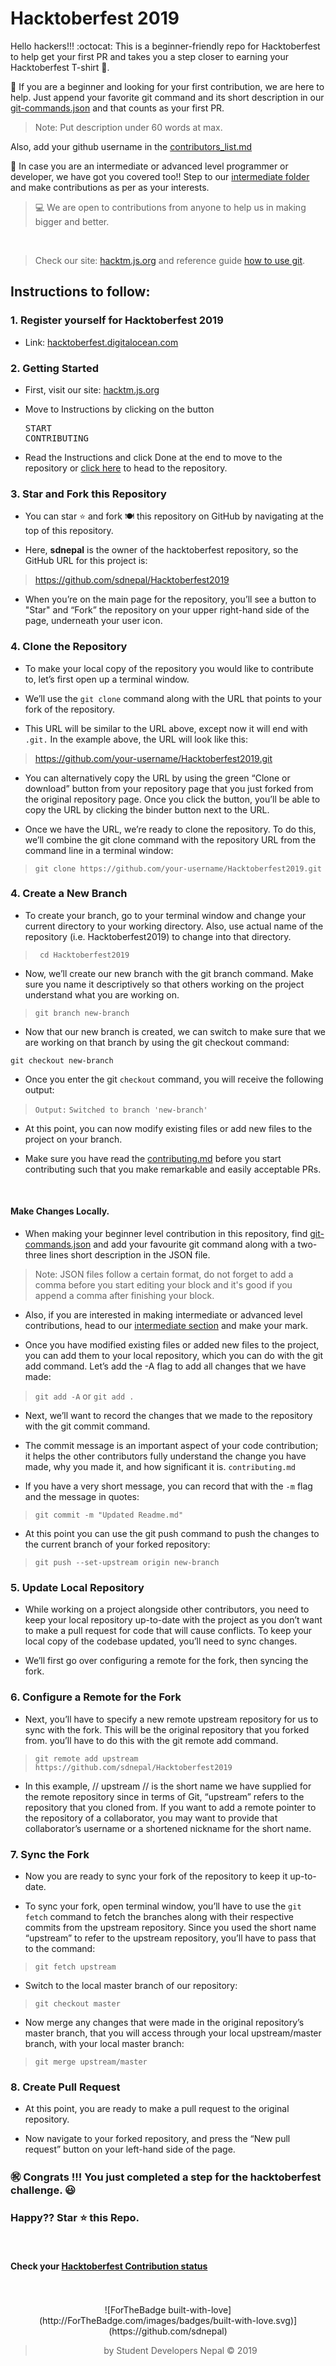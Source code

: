 # Hacktoberfest 2019
Hello hackers!!! :octocat: This is a beginner-friendly repo for Hacktoberfest to help get your first PR and takes you a step closer to earning your Hacktoberfest T-shirt 👕.

🎯 If you are a beginner and looking for your first contribution, we are here to help. Just append your favorite git command and its short description in our <a href="https://github.com/sdnepal/Hacktoberfest2019/blob/master/beginner/json-files/git-commands.json" target="blank">git-commands.json</a> and that counts as your first PR.


> Note: Put description under 60 words at max. 

Also, add your github username in the <a href="https://github.com/sdnepal/Hacktoberfest2019/blob/master/beginner/contributers_list.md" target="blank">contributors_list.md</a>

🎯 In case you are an intermediate or advanced level programmer or developer, we have got you covered too!! Step to our <a href="https://github.com/sdnepal/Hacktoberfest2019/tree/master/Intermediate" target="blank"> intermediate folder</a> and make contributions as per as your interests.

> 💻 We are open to contributions from anyone to help us in making bigger and better. 

<br>

> Check our site: <a href="https://hacktm.js.org/" target="blank">hacktm.js.org</a>  and reference guide [how to use git](https://www.digitalocean.com/community/tutorials/how-to-use-git-a-reference-guide).

## Instructions to follow:

### 1. Register yourself for Hacktoberfest 2019

- Link: [hacktoberfest.digitalocean.com](https://hacktoberfest.digitalocean.com/)

### 2. Getting Started

- First, visit our site: [hacktm.js.org](https://hacktm.js.org)

- Move to Instructions by clicking on the button <pre>START CONTRIBUTING</pre> 

- Read the Instructions and click Done at the end to move to the repository or <a href="https://github.com/sdnepal/Hacktoberfest2019">click here</a> to head to the repository.

### 3. Star and Fork this Repository

- You can star ⭐ and fork 🍽️ this repository on GitHub by navigating at the top of this repository.

- Here, **sdnepal** is the owner of the hacktoberfest repository, so the GitHub URL for this project is: 

> <a href="https://github.com/sdnepal/Hacktoberfest2019" target="blank">https://github.com/sdnepal/Hacktoberfest2019</a>

- When you’re on the main page for the repository, you’ll see a button to "Star" and “Fork” the repository on your upper right-hand side of the page, underneath your user icon.

### 4. Clone the Repository

- To make your local copy of the repository you would like to contribute to, let’s first open up a terminal window.

- We’ll use the `git clone`  command along with the URL that points to your fork of the repository.

- This URL will be similar to the URL above, except now it will end with `.git.` In the example above, the URL will look like this:

> https://github.com/your-username/Hacktoberfest2019.git

- You can alternatively copy the URL by using the green “Clone or download” button from your repository page that you just forked from the original repository page. Once you click the button, you’ll be able to copy the URL by clicking the binder button next to the URL.

- Once we have the URL, we’re ready to clone the repository. To do this, we’ll combine the git clone command with the repository URL from the command line in a terminal window:

> `git clone https://github.com/your-username/Hacktoberfest2019.git`


### 4. Create a New Branch

- To create your branch, go to your terminal window and change your current directory to your working directory. Also, use actual name of the repository (i.e. Hacktoberfest2019) to change into that directory.

> ` cd Hacktoberfest2019`

- Now, we’ll create our new branch with the git branch command. Make sure you name it descriptively so that others working on the project understand what you are working on.

> `git branch new-branch`

- Now that our new branch is created, we can switch to make sure that we are working on that branch by using the git checkout command:

 ` git checkout new-branch `

- Once you enter the git `checkout` command, you will receive the following output:

> `Output:` 
> `Switched to branch 'new-branch' `

 
- At this point, you can now modify existing files or add new files to the project on your branch.

- Make sure you have read the <a href="https://github.com/sdnepal/Hacktoberfest2019/blob/master/.github/ISSUE_TEMPLATE/contributing.md">contributing.md</a> before you start contributing such that you make remarkable and easily acceptable PRs.

<br>

#### Make Changes Locally.

- When making your beginner level contribution in this repository, find <a href="https://github.com/sdnepal/Hacktoberfest2019/tree/master/beginner/json-files">git-commands.json</a> and add your favourite git command along with a two-three lines short description in the JSON file.

> Note: JSON files follow a certain format, do not forget to add a comma before you start editing your block and it's good if you append a comma after finishing your block.

-  Also, if you are interested in making intermediate or advanced level contributions, head to our <a href="https://github.com/sdnepal/Hacktoberfest2019/tree/master/Intermediate">intermediate section</a> and make your mark.

- Once you have modified existing files or added new files to the project, you can add them to your local repository, which you can do with the git add command. Let’s add the -A flag to add all changes that we have made:

> ` git add -A ` or ` git add . `

- Next, we’ll want to record the changes that we made to the repository with the git commit command.

- The commit message is an important aspect of your code contribution; it helps the other contributors fully understand the change you have made, why you made it, and how significant it is. ` contributing.md `


- If you have a very short message, you can record that with the `-m` flag and the message in quotes:

> `git commit -m "Updated Readme.md" `



- At this point you can use the git push command to push the changes to the current branch of your forked repository:

> ` git push --set-upstream origin new-branch `


### 5. Update Local Repository

- While working on a project alongside other contributors, you need to keep your local repository up-to-date with the project as you don’t want to make a pull request for code that will cause conflicts. To keep your local copy of the codebase updated, you’ll need to sync changes.

- We’ll first go over configuring a remote for the fork, then syncing the fork.

### 6. Configure a Remote for the Fork

- Next, you’ll have to specify a new remote upstream repository for us to sync with the fork. This will be the original repository that you forked from. you’ll have to do this with the git remote add command.

> ` git remote add upstream https://github.com/sdnepal/Hacktoberfest2019 `

- In this example, // upstream // is the short name we have supplied for the remote repository since in terms of Git, “upstream” refers to the repository that you cloned from. If you want to add a remote pointer to the repository of a collaborator, you may want to provide that collaborator’s username or a shortened nickname for the short name.

### 7. Sync the Fork

-  Now you are ready to sync your fork of the repository to keep it up-to-date.

- To sync your fork, open terminal window, you’ll have to use the `git fetch` command to fetch the branches along with their respective commits from the upstream repository. Since you used the short name “upstream” to refer to the upstream repository, you’ll have to pass that to the command:

> ` git fetch upstream `

- Switch to the local master branch of our repository:

> ` git checkout master `

- Now merge any changes that were made in the original repository’s master branch, that you will access through your local upstream/master branch, with your local master branch:

> ` git merge upstream/master `

### 8. Create Pull Request

- At this point, you are ready to make a pull request to the original repository.

- Now navigate to your forked repository, and press the “New pull request” button on your left-hand side of the page.

### :congratulations: Congrats !!! You just completed a step for the hacktoberfest challenge. 😃

### Happy?? Star ⭐ this Repo. 
<br>

#### Check your <a href="https://hacktoberfest.digitalocean.com/profile" target="blank">Hacktoberfest Contribution status</a>

<center>
<br><br>
![ForTheBadge built-with-love](http://ForTheBadge.com/images/badges/built-with-love.svg)](https://github.com/sdnepal)

> by Student Developers Nepal &copy; 2019
</center>
